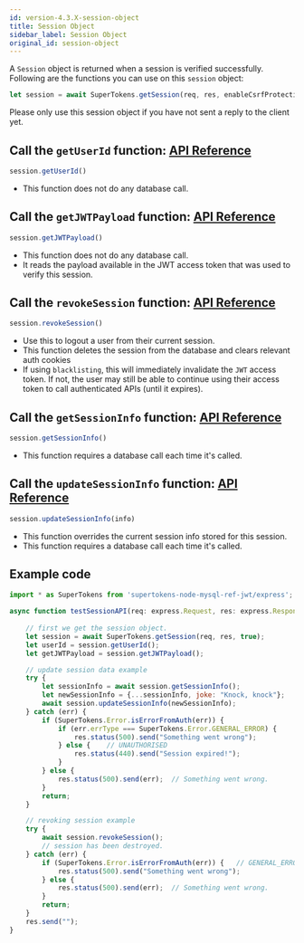 ```yaml
---
id: version-4.3.X-session-object
title: Session Object
sidebar_label: Session Object
original_id: session-object
---
```


A ```Session``` object is returned when a session is verified successfully. Following are the functions you can use on this ```session``` object:
```js
let session = await SuperTokens.getSession(req, res, enableCsrfProtection);
```
<div class="specialNote">
Please only use this session object if you have not sent a reply to the client yet.
</div>

## Call the ```getUserId``` function: [API Reference](../api-reference#sessiongetuserid)
```js
session.getUserId()
```
- This function does not do any database call.

## Call the ```getJWTPayload``` function: [API Reference](../api-reference#sessiongetjwtpayload)
```js
session.getJWTPayload()
```
- This function does not do any database call.
- It reads the payload available in the JWT access token that was used to verify this session.

## Call the ```revokeSession``` function: [API Reference](../api-reference#sessionrevokesession)
```js
session.revokeSession()
```
- Use this to logout a user from their current session.
- This function deletes the session from the database and clears relevant auth cookies
- If using ```blacklisting```, this will immediately invalidate the ```JWT``` access token. If not, the user may still be able to continue using their access token to call authenticated APIs (until it expires).

## Call the ```getSessionInfo``` function: [API Reference](../api-reference#sessiongetsessioninfo)
```js
session.getSessionInfo()
```
- This function requires a database call each time it's called.

## Call the ```updateSessionInfo``` function: [API Reference](../api-reference#sessionupdatesessioninfoinfo)
```js
session.updateSessionInfo(info)
```
- This function overrides the current session info stored for this session.
- This function requires a database call each time it's called.

<div class="divider"></div>

## Example code
```js
import * as SuperTokens from 'supertokens-node-mysql-ref-jwt/express';

async function testSessionAPI(req: express.Request, res: express.Response) {
    
    // first we get the session object.
    let session = await SuperTokens.getSession(req, res, true);
    let userId = session.getUserId();
    let getJWTPayload = session.getJWTPayload();

    // update session data example
    try {
        let sessionInfo = await session.getSessionInfo();
        let newSessionInfo = {...sessionInfo, joke: "Knock, knock"};
        await session.updateSessionInfo(newSessionInfo);
    } catch (err) {
        if (SuperTokens.Error.isErrorFromAuth(err)) {
            if (err.errType === SuperTokens.Error.GENERAL_ERROR) {
                res.status(500).send("Something went wrong");
            } else {    // UNAUTHORISED
                res.status(440).send("Session expired!");
            }
        } else {
            res.status(500).send(err);  // Something went wrong.
        }
        return;
    }

    // revoking session example
    try {
        await session.revokeSession();
        // session has been destroyed.
    } catch (err) {
        if (SuperTokens.Error.isErrorFromAuth(err)) {   // GENERAL_ERROR
            res.status(500).send("Something went wrong");
        } else {
            res.status(500).send(err);  // Something went wrong.
        }
        return;
    }
    res.send("");
}
```

